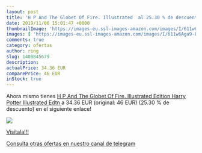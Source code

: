 ```yaml
---
layout: post
title: 'H P And The Globet Of Fire. Illustrated  al 25.30 % de descuento'
date: 2019/11/06 15:01:47 +0000
thumbnailImage: 'https://images-eu.ssl-images-amazon.com/images/I/611w6Aga9-L._SL200_.jpg'
images: [ 'https://images-eu.ssl-images-amazon.com/images/I/611w6Aga9-L._SL200_.jpg' ]
comments: true
category: ofertas
author: ring
slug: 1408845679
description:
actualPrice: 34.36 EUR
comparePrice: 46 EUR
inStock: true
---
```


Ahora mismo tienes [H P And The Globet Of Fire. Illustrated Edition  Harry Potter Illustrated Edtn ](https://www.amazon.com/dp/1408845679/?tag=redken08-20) a 34.36 EUR (original: 46 EUR) (25.30 %  de descuento) en el siguiente enlace!

[![](https://images-eu.ssl-images-amazon.com/images/I/611w6Aga9-L._SL200_.jpg)](https://www.amazon.com/dp/1408845679/?tag=redken08-20)

[Visítala!!!](https://www.amazon.com/dp/1408845679/?tag=redken08-20)

[Consulta otras ofertas en nuestro canal de telegram](https://t.me/s/ofertas25)
